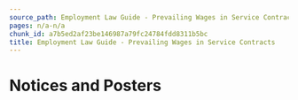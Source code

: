 ```yaml
---
source_path: Employment Law Guide - Prevailing Wages in Service Contracts.md
pages: n/a-n/a
chunk_id: a7b5ed2af23be146987a79fc24784fdd8311b5bc
title: Employment Law Guide - Prevailing Wages in Service Contracts
---
```

# Notices and Posters
